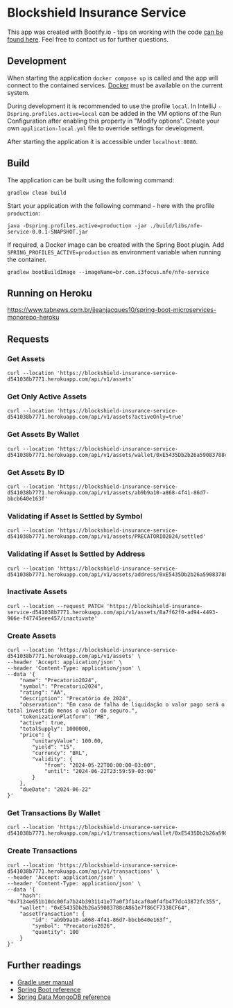 # Blockshield Insurance Service

This app was created with Bootify.io - tips on working with the code [can be found here](https://bootify.io/next-steps/).
Feel free to contact us for further questions.

## Development

When starting the application `docker compose up` is called and the app will connect to the contained services.
[Docker](https://www.docker.com/get-started/) must be available on the current system.

During development it is recommended to use the profile `local`. In IntelliJ `-Dspring.profiles.active=local` can be
added in the VM options of the Run Configuration after enabling this property in "Modify options". Create your own
`application-local.yml` file to override settings for development.

After starting the application it is accessible under `localhost:8080`.

## Build

The application can be built using the following command:

```
gradlew clean build
```

Start your application with the following command - here with the profile `production`:

```
java -Dspring.profiles.active=production -jar ./build/libs/nfe-service-0.0.1-SNAPSHOT.jar
```

If required, a Docker image can be created with the Spring Boot plugin. Add `SPRING_PROFILES_ACTIVE=production` as
environment variable when running the container.

```
gradlew bootBuildImage --imageName=br.com.i3focus.nfe/nfe-service
```

## Running on Heroku
https://www.tabnews.com.br/jjeanjacques10/spring-boot-microservices-monorepo-heroku

## Requests

### Get Assets
```shell
curl --location 'https://blockshield-insurance-service-d541038b7771.herokuapp.com/api/v1/assets'
```

### Get Only Active Assets 
```shell
curl --location 'https://blockshield-insurance-service-d541038b7771.herokuapp.com/api/v1/assets?activeOnly=true'
```

### Get Assets By Wallet
```shell
curl --location 'https://blockshield-insurance-service-d541038b7771.herokuapp.com/api/v1/assets/wallet/0xE5435Db2b26a59083788cA861e7f86CF7338CF64'
```

### Get Assets By ID
```shell
curl --location 'https://blockshield-insurance-service-d541038b7771.herokuapp.com/api/v1/assets/ab9b9a10-a868-4f41-86d7-bbcb640e163f'
```

### Validating if Asset Is Settled by Symbol
```shell
curl --location 'https://blockshield-insurance-service-d541038b7771.herokuapp.com/api/v1/assets/PRECATORIO2024/settled'
```

### Validating if Asset Is Settled by Address
```shell
curl --location 'https://blockshield-insurance-service-d541038b7771.herokuapp.com/api/v1/assets/address/0xE5435Db2b26a59083788cA861e7f86CF7338CF64/settled'
```

### Inactivate Assets
```shell
curl --location --request PATCH 'https://blockshield-insurance-service-d541038b7771.herokuapp.com/api/v1/assets/8a7f62f0-ad94-4493-966e-f47745eee457/inactivate'
```

### Create Assets
```shell
curl --location 'https://blockshield-insurance-service-d541038b7771.herokuapp.com/api/v1/assets' \
--header 'Accept: application/json' \
--header 'Content-Type: application/json' \
--data '{
    "name": "Precatorio2024",
    "symbol": "Precatorio2024",
    "rating": "AA",
    "description": "Precatório de 2024",
    "observation": "Em caso de falha de liquidação o valor pago será o total investido menos o valor do seguro.",
    "tokenizationPlatform": "MB",
    "active": true,
    "totalSupply": 1000000,
    "price": {
        "unitaryValue": 100.00,
        "yield": "15",
        "currency": "BRL",
        "validity": {
            "from": "2024-05-22T00:00:00-03:00",
            "until": "2024-06-22T23:59:59-03:00"
        }
    },
    "dueDate": "2024-06-22"
}'
```

### Get Transactions By Wallet
```shell
curl --location 'https://blockshield-insurance-service-d541038b7771.herokuapp.com/api/v1/transactions/wallet/0xE5435Db2b26a59083788cA861e7f86CF7338CF64'
```

### Create Transactions
```shell
curl --location 'https://blockshield-insurance-service-d541038b7771.herokuapp.com/api/v1/transactions' \
--header 'Accept: application/json' \
--header 'Content-Type: application/json' \
--data '{
    "hash": "0x7124e651b10dc00fa7b24b3931141e77a0f3f14caf0a0f4fb477dc43872fc355",
    "wallet": "0xE5435Db2b26a59083788cA861e7f86CF7338CF64",
    "assetTransaction": {
        "id": "ab9b9a10-a868-4f41-86d7-bbcb640e163f",
        "symbol": "Precatorio2026",
        "quantity": 100
    }
}'
```

## Further readings

* [Gradle user manual](https://docs.gradle.org/)  
* [Spring Boot reference](https://docs.spring.io/spring-boot/docs/current/reference/htmlsingle/)  
* [Spring Data MongoDB reference](https://docs.spring.io/spring-data/mongodb/docs/current/reference/html/)  
